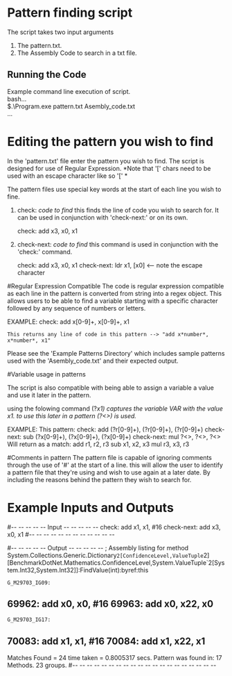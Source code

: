 # Pattern finding script

The script takes two input arguments 
1. The pattern.txt.
2. The Assembly Code to search in a txt file.

## Running the Code
Example command line execution of script.  
	bash...  
		$.\Program.exe pattern.txt Asembly_code.txt  
	...  

# Editing the pattern you wish to find
In the 'pattern.txt' file enter the pattern you wish to find.
The script is designed for use of Regular Expression.
*Note that '[' chars need to be used with an escape character like so '\[' *

The pattern files use special key words at the start of each line you wish to fine.

1. check: *code to find*
	this finds the line of code you wish to search for. It can be used in conjunction with 'check-next:'
	or on its own.

	check: add x3, x0, x1

2. check-next: *code to find*
	this command is used in conjunction with the 'check:' command. 

	check: add x3, x0, x1
	check-next: ldr     x1, \[x0\]   <-- note the escape character

#Regular Expression Compatible
The code is regular expression compatible as each line in the pattern is converted from string into a regex object.
This allows users to be able to find a variable starting with a specific character followed by any sequence of numbers or letters.

EXAMPLE:
	check: add x[0-9]+, x[0-9]+, x1

	This returns any line of code in this pattern --> "add x*number*, x*number*, x1"

Please see the 'Example Patterns Directory' which includes sample patterns used with the 'Asembly_code.txt' and their expected output.

#Variable usage in patterns

The script is also compatible with being able to assign a variable a value and use it later in the pattern.

using the folowing command (?<VAR>x1) captures the variable VAR with the value x1.
to use this later in a pattern (?<<VAR>>) is used.

EXAMPLE:
This pattern:
	check: add (?<REG1>r[0-9]+), (?<REG2>r[0-9]+), (?<REG3>r[0-9]+)
	check-next: sub (?<REG4>x[0-9]+), (?<REG5>x[0-9]+), (?<REG6>x[0-9]+)
	check-next: mul ?<<REG3>>, ?<<REG6>>, ?<<REG3>>
Will return as a match:
	add r1, r2, r3
	sub x1, x2, x3
	mul r3, x3, r3

#Comments in pattern
The pattern file is capable of ignoring comments through the use of '#' at the start of a line.
this will allow the user to identify a pattern file that they're using and wish to use again at a later date. By including the
reasons behind the pattern they wish to search for.


# Example Inputs and Outputs

#-- -- -- -- -- Input -- -- -- -- --
check: add     x1, x1, #16
check-next: add  x3, x0, x1
#-- -- -- -- -- -- -- -- -- -- -- --

#-- -- -- -- -- Output -- -- -- -- --
; Assembly listing for method System.Collections.Generic.Dictionary`2[ConfidenceLevel,ValueTuple`2][BenchmarkDotNet.Mathematics.ConfidenceLevel,System.ValueTuple`2[System.Int32,System.Int32]]:FindValue(int):byref:this

	G_M29703_IG09:
69962:	 add x0, x0, #16
69963:	 add x0, x22, x0
----------------------------------------------------------

	G_M29703_IG17:
70083:	 add x1, x1, #16
70084:	 add x1, x22, x1
----------------------------------------------------------
Matches Found = 24
time taken = 0.8005317 secs.
Pattern was found in:
	17 Methods. 
	23 groups.
#-- -- -- -- -- -- -- -- -- -- -- -- -- -- -- -- -- -- -- --
